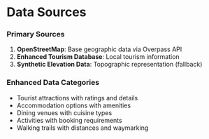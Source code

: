# Data Sources

### Primary Sources
1. **OpenStreetMap**: Base geographic data via Overpass API
2. **Enhanced Tourism Database**: Local tourism information
3. **Synthetic Elevation Data**: Topographic representation (fallback)

### Enhanced Data Categories
- Tourist attractions with ratings and details
- Accommodation options with amenities
- Dining venues with cuisine types
- Activities with booking requirements
- Walking trails with distances and waymarking